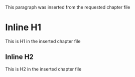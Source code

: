 This paragraph was inserted from the requested chapter file

# Inline H1

This is H1 in the inserted chapter file

## Inline H2

This is H2 in the inserted chapter file
